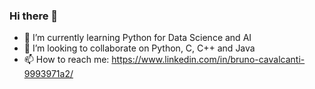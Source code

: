 ### Hi there 👋

- 🌱 I’m currently learning Python for Data Science and AI
- 👯 I’m looking to collaborate on Python, C, C++ and Java
- 📫 How to reach me: https://www.linkedin.com/in/bruno-cavalcanti-9993971a2/

